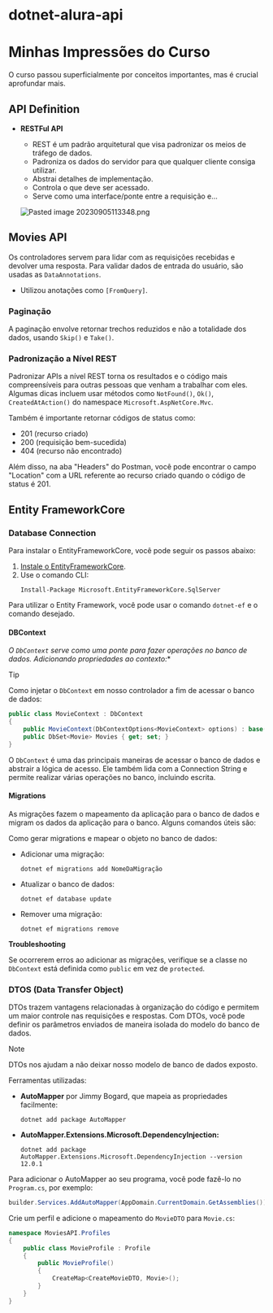 # dotnet-alura-api

# Minhas Impressões do Curso

O curso passou superficialmente por conceitos importantes, mas é crucial aprofundar mais.

## API Definition

- **RESTFul API**
    - REST é um padrão arquitetural que visa padronizar os meios de tráfego de dados.
    - Padroniza os dados do servidor para que qualquer cliente consiga utilizar.
    - Abstrai detalhes de implementação.
    - Controla o que deve ser acessado.
    - Serve como uma interface/ponte entre a requisição e...

    ![Pasted image 20230905113348.png](Pasted%20image%2020230905113348.png)

## Movies API

Os controladores servem para lidar com as requisições recebidas e devolver uma resposta. Para validar dados de entrada do usuário, são usadas as `DataAnnotations`.

- Utilizou anotações como `[FromQuery]`.

### Paginação

A paginação envolve retornar trechos reduzidos e não a totalidade dos dados, usando `Skip()` e `Take()`.

### Padronização a Nível REST

Padronizar APIs a nível REST torna os resultados e o código mais compreensíveis para outras pessoas que venham a trabalhar com eles. Algumas dicas incluem usar métodos como `NotFound()`, `Ok()`, `CreatedAtAction()` do namespace `Microsoft.AspNetCore.Mvc`.

Também é importante retornar códigos de status como:
- 201 (recurso criado)
- 200 (requisição bem-sucedida)
- 404 (recurso não encontrado)

Além disso, na aba "Headers" do Postman, você pode encontrar o campo "Location" com a URL referente ao recurso criado quando o código de status é 201.

## Entity FrameworkCore

### Database Connection

Para instalar o EntityFrameworkCore, você pode seguir os passos abaixo:

1. [Instale o EntityFrameworkCore](https://learn.microsoft.com/en-us/ef/core/get-started/overview/install).
2. Use o comando CLI:
   ```shell
   Install-Package Microsoft.EntityFrameworkCore.SqlServer
   ```

Para utilizar o Entity Framework, você pode usar o comando `dotnet-ef` e o comando desejado.

#### DBContext

*O `DbContext` serve como uma ponte para fazer operações no banco de dados. Adicionando propriedades ao contexto:**

> [!tip]
> Como injetar o `DbContext` em nosso controlador a fim de acessar o banco de dados:


```csharp
public class MovieContext : DbContext
{
    public MovieContext(DbContextOptions<MovieContext> options) : base(options){}
    public DbSet<Movie> Movies { get; set; }
}
```

O `DbContext` é uma das principais maneiras de acessar o banco de dados e abstrair a lógica de acesso. Ele também lida com a Connection String e permite realizar várias operações no banco, incluindo escrita.

#### Migrations

As migrações fazem o mapeamento da aplicação para o banco de dados e migram os dados da aplicação para o banco. Alguns comandos úteis são:

Como gerar migrations e mapear o objeto no banco de dados: 

- Adicionar uma migração:
  ```shell
  dotnet ef migrations add NomeDaMigração
  ```
- Atualizar o banco de dados:
  ```shell
  dotnet ef database update
  ```
- Remover uma migração:
  ```shell
  dotnet ef migrations remove
  ```

**Troubleshooting**

Se ocorrerem erros ao adicionar as migrações, verifique se a classe no `DbContext` está definida como `public` em vez de `protected`.

### DTOS (Data Transfer Object)

DTOs trazem vantagens relacionadas à organização do código e permitem um maior controle nas requisições e respostas. Com DTOs, você pode definir os parâmetros enviados de maneira isolada do modelo do banco de dados.


> [!NOTE] 
>DTOs nos ajudam a não deixar nosso modelo de banco de dados exposto.

Ferramentas utilizadas:

- **AutoMapper** por Jimmy Bogard, que mapeia as propriedades facilmente:
  ```shell
  dotnet add package AutoMapper
  ```

- **AutoMapper.Extensions.Microsoft.DependencyInjection:**
  ```shell
  dotnet add package AutoMapper.Extensions.Microsoft.DependencyInjection --version 12.0.1
  ```

Para adicionar o AutoMapper ao seu programa, você pode fazê-lo no `Program.cs`, por exemplo:
```csharp
builder.Services.AddAutoMapper(AppDomain.CurrentDomain.GetAssemblies());
```

Crie um perfil e adicione o mapeamento do `MovieDTO` para `Movie.cs`:
```csharp
namespace MoviesAPI.Profiles
{
    public class MovieProfile : Profile
    {
        public MovieProfile()
        {
            CreateMap<CreateMovieDTO, Movie>();
        }
    }
}
```